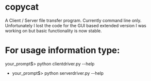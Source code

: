# copycat
A Client / Server file transfer program. 
Currently command line only. 
Unfortunately I lost the code for the GUI based extended version I was working on 
but basic functionality is now stable. 

# For usage information type:
 your_prompt$> python clientdriver.py --help 
* your_prompt$> python serverdriver.py --help

